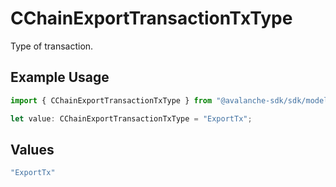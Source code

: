 # CChainExportTransactionTxType

Type of transaction.

## Example Usage

```typescript
import { CChainExportTransactionTxType } from "@avalanche-sdk/sdk/models/components";

let value: CChainExportTransactionTxType = "ExportTx";
```

## Values

```typescript
"ExportTx"
```